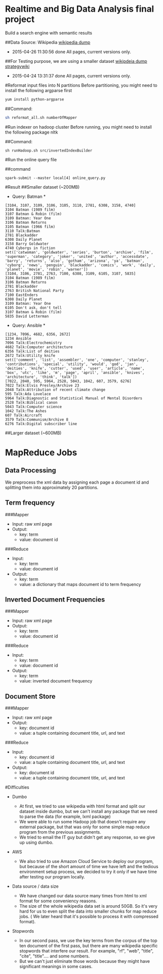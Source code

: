 # Realtime and Big Data Analysis final project
Build a search engine with semantic results

##Data Source: Wikipedia
[wikipedia dump](https://dumps.wikimedia.org/enwikinews/20150426/)
* 2015-04-26 11:30:56 done All pages, current versions only.

##For Testing purpose, we are using a smaller dataset
[wikipdeia dump strategywiki](https://dumps.wikimedia.org/strategywiki/20150424/)
* 2015-04-24 13:31:37 done All pages, current versions only.

#Reformat input files into N partitions
Before partitioning, you might need to install the following argparse first
```bash
yum install python-argparse
```

##Command:
```bash
sh reformat_all.sh numberOfMapper

```
#Run indexer on hadoop cluster
Before running, you might need to install the following package
nltk

##Command:
```
sh runHadoop.sh src/invertedIndexBuilder
```
#Run the online query file

##command
```
spark-submit --master local[4] online_query.py 

```

#Result
##Smaller dataset (~200MB)
* Query: Batman
  * 
```
[3104, 3107, 3109, 3106, 3105, 3110, 2781, 6308, 3158, 4740]
3104 Batman (1989 film)
3107 Batman & Robin (film)
3109 Batman: Year One
3106 Batman Returns
3105 Batman (1966 film)
3110 Talk:Batman
2781 Blackadder
6308 Daily Planet
3158 Barry Goldwater
4740 Cyborgs in fiction
set(['catwoman', 'goldwater', 'series', 'burton', 'archive', 'film', 'superman', 'category', 'joker', 'united', 'author', 'accessdate', 'barry', 'returns', 'also', 'gotham', 'arizona', 'ya', 'batman', 'cyborg', 'news', 'penguin', 'blackadder', 'comics', 'work', 'daily', 'planet', 'movie', 'robin', 'warner'])
[3104, 3106, 2781, 2763, 7100, 6308, 3109, 6105, 3107, 5835]
3104 Batman (1989 film)
3106 Batman Returns
2781 Blackadder
2763 British National Party
7100 EastEnders
6308 Daily Planet
3109 Batman: Year One
6105 Don't ask, don't tell
3107 Batman & Robin (film)
5835 David Letterman

```
* Query: Ansible
  * 
```
[1234, 7096, 4682, 6356, 2672]
1234 Ansible
7096 Talk:Electrochemistry
4682 Talk:Computer architecture
6356 Talk:List of deities
2672 Talk:Utility knife
set(['comment', 'list', 'assembler', 'one', 'computer', 'stanley', 'contributions', 'special', 'utility', 'would', 'god', 'jan', 'deities', 'knife', 'cutter', 'used', 'user', 'article', 'name', 'box', 'utc', 'like', 'm', 'page', 'april', 'ansible', 'knives', 'architecture', 'think', 'talk'])
[7022, 2048, 595, 5964, 2528, 5043, 1042, 607, 3579, 6276]
7022 Talk:Elvis Presley/Archive 23
2048 Talk:Attribution of recent climate change
595 Talk:Ada Lovelace
5964 Talk:Diagnostic and Statistical Manual of Mental Disorders
2528 Talk:Biblical canon
5043 Talk:Computer science
1042 Talk:The Ashes
607 Talk:Aircraft
3579 Talk:Communism/Archive 8
6276 Talk:Digital subscriber line
```
##Larger dataset (~600MB)


# MapReduce Jobs
## Data Processing
  We preprocess the xml data by assigning each page a document id and splitting them into approximately 20 partitions. 

## Term frequency

###Mapper
* Input: raw xml page
* Output: 
  * key: term
  * value: document id

###Reduce
* Input:
  * key: term
  * value: document id
* Output:
  * key: term
  * value: a dictionary that maps document id to term frequency

## Inverted Document Frequencies

###Mapper
* Input: raw xml page
* Output: 
  * key: term
  * value: document id

###Reduce
* Input:
  * key: term
  * value: document id
* Output:
  * key: term
  * value: inverted document frequency

## Document Store

###Mapper
* Input: raw xml page
* Output: 
  * key: document id
  * value: a tuple containing document title, url, and text

###Reduce
* Input:
  * key: document id
  * value: a tuple containing document title, url, and text
* Output:
  * key: document id
  * value: a tuple containing document title, url, and text

#Difficulties
* Dumbo
  * At first, we tried to use wikipedia with html format and split our dataset inside dumbo, but we can't install any package that we need to parse the data (for example, lxml package)
  * We were able to run some Hadoop job that doesn't require any external package, but that was only for some simple map reduce program from the previous assignments.
  * We tried to email the IT guy but didn't get any response, so we give up using dumbo.

* AWS
  * We also tried to use Amazon Cloud Service to deploy our program, but because of the short amount of time we have left and the tedious environment setup process, we decided to try it only if we have time after testing our program locally.

* Data source / data size
  * We have changed our data source many times from html to xml format for some conveniency reasons.
  * The size of the whole wikipedia data set is around 50GB. So it's very hard for us to even split the data into smaller chunks for map reduce jobs. ( We later heard that it's possible to process it with compressed format).

* Stopwords
  * In our second pass, we use the key terms from the corpus of the top ten document of the first pass, but there are many wikipedia specific stopwords that interfere our result. For example, "rf", "web", "title", "cite", "title".... and some numbers.
  * But we can't just eliminate those words because they might have significant meanings in some cases.
